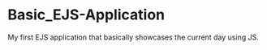 # Basic_EJS-Application
My first EJS application that basically showcases the current day using JS.
